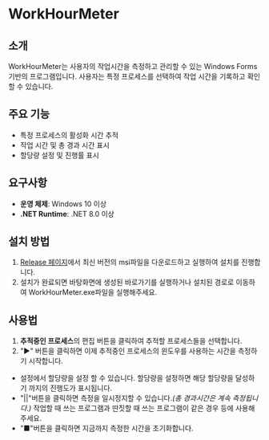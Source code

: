 # WorkHourMeter

## 소개
WorkHourMeter는 사용자의 작업시간을 측정하고 관리할 수 있는 Windows Forms 기반의 프로그램입니다.
사용자는 특정 프로세스를 선택하여 작업 시간을 기록하고 확인 할 수 있습니다.

## 주요 기능
- 특정 프로세스의 활성화 시간 추적
- 작업 시간 및 총 경과 시간 표시
- 할당량 설정 및 진행률 표시

## 요구사항
- **운영 체제**: Windows 10 이상
- **.NET Runtime**: .NET 8.0 이상

## 설치 방법
1. [Release 페이지](https://github.com/Matatama1263/WorkHourMeter/releases)에서 최신 버전의 msi파일을 다운로드하고 실행하여 설치를 진행합니다.
2. 설치가 완료되면 바탕화면에 생성된 바로가기를 실행하거나 설치된 경로로 이동하여 WorkHourMeter.exe파일을 실행해주세요.

## 사용법
1. **추적중인 프로세스**의 편집 버튼을 클릭하여 추적할 프로세스들을 선택합니다.
2. "▶" 버튼을 클릭하면 이제 추적중인 프로세스의 윈도우를 사용하는 시간을 측정하기 시작합니다.

- 설정에서 할당량을 설정 할 수 있습니다. 할당량을 설정하면 해당 할당량을 달성하기 까지의 진행도가 표시됩니다.
- "||"버튼을 클릭하면 측정을 일시정지할 수 있습니다.*(총 경과시간은 계속 측정됩니다.)* 작업할 때 쓰는 프로그램과 딴짓할 때 쓰는 프로그램이 같은 경우 등에 사용해주세요.
- "■"버튼을 클릭하면 지금까지 측정한 시간을 초기화합니다.
